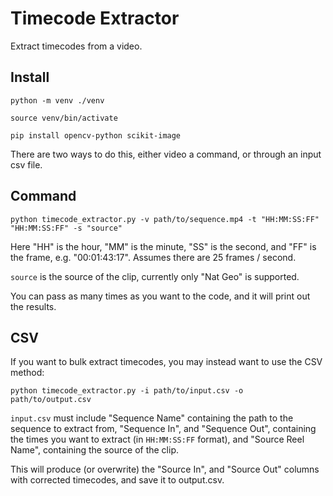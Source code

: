 # Timecode Extractor

Extract timecodes from a video.

## Install

```
python -m venv ./venv

source venv/bin/activate

pip install opencv-python scikit-image
```

There are two ways to do this, either video a command, or through an input csv file.

## Command

```
python timecode_extractor.py -v path/to/sequence.mp4 -t "HH:MM:SS:FF" "HH:MM:SS:FF" -s "source"
```

Here "HH" is the hour, "MM" is the minute, "SS" is the second, and "FF" is the frame, e.g. "00:01:43:17". Assumes there are 25 frames / second.

`source` is the source of the clip, currently only "Nat Geo" is supported.

You can pass as many times as you want to the code, and it will print out the results.

## CSV

If you want to bulk extract timecodes, you may instead want to use the CSV method:
```
python timecode_extractor.py -i path/to/input.csv -o path/to/output.csv
```

`input.csv` must include "Sequence Name" containing the path to the sequence to extract from, "Sequence In", and "Sequence Out", containing the times you want to extract (in `HH:MM:SS:FF` format), and "Source Reel Name", containing the source of the clip.

This will produce (or overwrite) the "Source In", and "Source Out" columns with corrected timecodes, and save it to output.csv.
